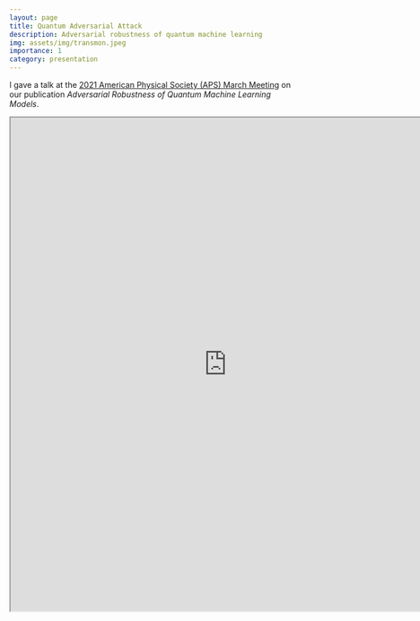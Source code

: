 ```yaml
---
layout: page
title: Quantum Adversarial Attack
description: Adversarial robustness of quantum machine learning
img: assets/img/transmon.jpeg
importance: 1
category: presentation
---
```


I gave a talk at the <a href="https://meetings.aps.org/Meeting/MAR21/Session/S32.13">2021 American Physical Society (APS) March Meeting</a> on our publication *Adversarial Robustness of Quantum Machine Learning Models*. 

<iframe src="https://drive.google.com/file/d/1livYVqLIbozrVmh8BR4S7-hF1znd9QGE/preview" width="770" height="880" allow="autoplay"></iframe>

